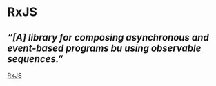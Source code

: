 # RxJS

## *“[A] library for composing asynchronous and event-based programs bu using observable sequences.”*

[RxJS](https://rxjs-dev.firebaseapp.com/guide/overview)

